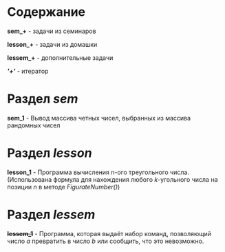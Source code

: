 # Содержание

**sem_+**  - задачи из семинаров

**lesson_+**  - задачи из домашки

**lessem_+** - дополнительные задачи 

***'+'*** - итератор

# Раздел ***sem***

**sem_1**  - Вывод массива четных чисел, выбранных из массива рандомных чисел

# Раздел ***lesson***

**lesson_1** - Программа вычисления n-ого треугольного числа.
(Использована формула для нахождения любого *k*-угольного числа на позиции *n* в методе *FigurateNumber()*)

# Раздел ***lessem***

~~**lessem_1**~~ - Программа, которая выдаёт набор команд, позволяющий число *a* превратить в число *b* или сообщить, что это невозможно.
